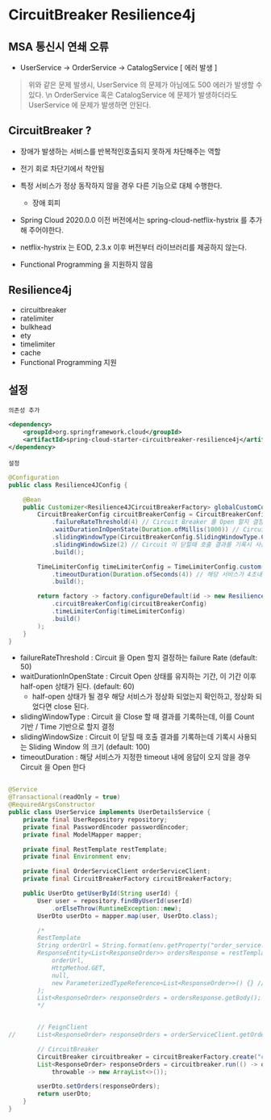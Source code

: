 # CircuitBreaker Resilience4j

## MSA 통신시 연쇄 오류
- UserService -> OrderService -> CatalogService
                             [ 에러 발생 ]

> 위와 같은 문제 발생시, UserService 의 문제가 아님에도 500 에러가 발생할 수 있다. \n
> OrderService 혹은 CatalogService 에 문제가 발생하더라도 UserService 에 문제가 발생하면 안된다.

## CircuitBreaker ?
- 장애가 발생하는 서비스를 반복적인호출되지 못하게 차단해주는 역할
- 전기 회로 차단기에서 착안됨
- 특정 서비스가 정상 동작하지 않을 경우 다른 기능으로 대체 수행한다.
    - 장애 회피

- Spring Cloud 2020.0.0 이전 버전에서는 spring-cloud-netflix-hystrix 를 추가해 주어야한다.
- netflix-hystrix 는 EOD, 2.3.x 이후 버전부터 라이브러리를 제공하지 않는다.
- Functional Programming 을 지원하지 않음

## Resilience4j
- circuitbreaker
- ratelimiter
- bulkhead
- ety
- timelimiter
- cache
- Functional Programming 지원

## 설정

`의존성 추가`

```xml
<dependency>
    <groupId>org.springframework.cloud</groupId>
    <artifactId>spring-cloud-starter-circuitbreaker-resilience4j</artifactId>
</dependency>
```

`설정`

```java
@Configuration
public class Resilience4JConfig {

	@Bean
	public Customizer<Resilience4JCircuitBreakerFactory> globalCustomConfiguration() {
		CircuitBreakerConfig circuitBreakerConfig = CircuitBreakerConfig.custom()
			.failureRateThreshold(4) // Circuit Breaker 를 Open 할지 결정하는 failure Rate (default: 50)
			.waitDurationInOpenState(Duration.ofMillis(1000)) // Circuit Breaker Open 상태를 유지하는 시간, 이 기간 이후 half-open 상태 (default: 60)
			.slidingWindowType(CircuitBreakerConfig.SlidingWindowType.COUNT_BASED) // Circuit 을 닫을때 결과 기록시 Count 기반 / Time 기반
			.slidingWindowSize(2) // Circuit 이 닫힐때 호출 결과를 기록시 사용되는 Sliding Window 의 크기 (default: 100)
			.build();

		TimeLimiterConfig timeLimiterConfig = TimeLimiterConfig.custom()
			.timeoutDuration(Duration.ofSeconds(4)) // 해당 서비스가 4초내에 응답이 오지 않을경우 Circuit open 짖어하는 time limit
			.build();

		return factory -> factory.configureDefault(id -> new Resilience4JConfigBuilder(id)
			.circuitBreakerConfig(circuitBreakerConfig)
			.timeLimiterConfig(timeLimiterConfig)
			.build()
		);
	}
}
```
- failureRateThreshold : Circuit 을 Open 할지 결정하는 failure Rate (default: 50)
- waitDurationInOpenState : Circuit Open 상태를 유지하는 기간, 이 기간 이후 half-open 상태가 된다. (default: 60)
    - half-open 상태가 될 경우 해당 서비스가 정상화 되었는지 확인하고, 정상화 되었다면 close 된다.
- slidingWindowType : Circuit 을 Close 할 때 결과를 기록하는데, 이를 Count 기반 / Time 기반으로 할지 결정
- slidingWindowSize : Circuit 이 닫힐 때 호출 결과를 기록하는데 기록시 사용되는 Sliding Window 의 크기 (default: 100)
- timeoutDuration : 해당 서비스가 지정한 timeout 내에 응답이 오지 않을 경우 Circuit 을 Open 한다

```java

@Service
@Transactional(readOnly = true)
@RequiredArgsConstructor
public class UserService implements UserDetailsService {
	private final UserRepository repository;
	private final PasswordEncoder passwordEncoder;
	private final ModelMapper mapper;

	private final RestTemplate restTemplate;
	private final Environment env;

	private final OrderServiceClient orderServiceClient;
	private final CircuitBreakerFactory circuitBreakerFactory;

	public UserDto getUserById(String userId) {
		User user = repository.findByUserId(userId)
			.orElseThrow(RuntimeException::new);
		UserDto userDto = mapper.map(user, UserDto.class);

		/*
		RestTemplate
		String orderUrl = String.format(env.getProperty("order_service.url"), userId);
		ResponseEntity<List<ResponseOrder>> ordersResponse = restTemplate.exchange(
			orderUrl,
			HttpMethod.GET,
			null,
			new ParameterizedTypeReference<List<ResponseOrder>>() {} // Super Type Token
		);
		List<ResponseOrder> responseOrders = ordersResponse.getBody();
		*/


		// FeignClient
//		List<ResponseOrder> responseOrders = orderServiceClient.getOrders(userId);

		// CircuitBreaker
		CircuitBreaker circuitbreaker = circuitBreakerFactory.create("circuitbreaker");
		List<ResponseOrder> responseOrders = circuitbreaker.run(() -> orderServiceClient.getOrders(userId),
			throwable -> new ArrayList<>());

		userDto.setOrders(responseOrders);
		return userDto;
	}
}
```